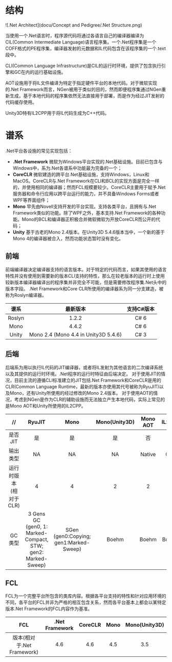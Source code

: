 # 结构
![.Net Architect](docu/Concept and Pedigree/.Net Structure.png)

当使用一个.Net语言时，程序源代码将通过各语言自己的编译器编译为CIL(Common Intermediate Language)语言程序集。一个.Net程序集是一个COFF格式的PE程序集，编译器发射的元数据和IL代码包含在该程序集的一个.text段中。

CLI(Common Language Infrastructure)是CIL的运行时环境，提供了包含执行引擎和GC在内的运行基础设施。

AOT设施用于将IL文件编译为特定于指定硬件平台的本地代码。对于微软实现的.Net Framework而言，NGen被用于类似的目的，然而即便程序集通过NGen重新生成，基于本地代码的程序集依然无法直接用于部署，而是作为经过JIT发射的代码缓存使用。

Unity3D特有IL2CPP用于将IL代码生成为C++代码。

# 谱系
.Net平台各设施的常见实现包括：

- **.Net Framework** 微软为Windows平台实现的.Net基础设施。目前已包含与Windows中，系为.Net各谱系中功能最为完备的一个；
- **CoreCLR** 微软建造的跨平台.Net基础设施，支持Windows，Linux和MacOS。CoreCLR与.Net Framework在CLI和BCL的实现方面是完全一样的，并使用相同的编译器；然而FCL规模要较少。CoreCLR主要用于赋予.Net服务器和命令行应用以跨平台运行的能力，并不具备Windows Forms或者WPF等界面组件；
- **Mono** 早先由Novell支持开发的平台实现。支持各类平台，且拥有与.Net Framework类似的功能。除了WPF之外，基本支持.Net Framework的各种功能。Mono的BCL和编译器正积极合并微软微软为开放CoreCLR而公开的代码；
- **Unity** 基于古老的Mono 2.4版本。在Unity3D 5.4.6版本当中，一个新的基于Mono 4的编译器被合入，然而功能状态暂时没有变化。

## 前端
前端编译器决定编译器支持的语言版本。对于特定的代码而言，如果其使用的语言特性并没有使用到需要新的版本CLI支持的特性，那么在较老版本的运行时上使用较新版本编译器编译出的程序集并非完全不可能，但是需要修改程序集.Net头中的版本字段。
.Net Framework和Core CLR所使用的编译器系为同一分支建造，被称为Roslyn编译器。

|谱系|最新版本|支持C#版本|
|:----------:|:-------------:|:-----------:|
|Roslyn|1.2.2|C# 6|
|Mono|4.4.2|C# 6|
|Unity|Mono 2.4 (Mono 4.4 in Unity3D 5.4.6)|C# 3|

## 后端
后端系为用以执行IL代码的JIT编译器，或者将IL发射为其他语言的二次编译系统以及其提供的运行时环境。.Net程序的运行时特征由后端决定。
对于使用JIT的情况，目前主流的遵循CLI标准建立的JIT包括.Net Framework和CoreCLR是用的CLR(Common Language Runtime，最新的版本亦使用其代号被称为RyuJIT)以及Mono，还有Unity所使用的经过修改的Mono 2.4版本。
对于使用AOT的情况，考虑到NGen是作为CLR的辅助设施而无法独立产生本地代码，实际上常见的是Mono AOT和Unity所使用的IL2CPP。

|// |RyuJIT|Mono|Mono(Unity3D)|Mono AOT|IL2CPP|
|:------:|:---------:|:---------:|:---------:|:----------:|:---------:|
|是否JIT|是|是|是|否|否|
|输出类型|NA|NA|NA|Native|C++|
|运行时版本(相对于CLR)|4|4|2|2|2|
|GC类型|3 Gens GC<br/>(gen0, 1: Marked-Compact, STW; gen2: Marked-Sweep)|SGen<br/>(gen0:Copying; gen1:Marked-Sweep)|Boehm|Boehm|Boehm|

## FCL
FCL为一个完整平台所包含的类库内容。根据各平台支持的特性和针对应用环境的不同，各平台的FCL并非为严格的相互包含关系，然而各平台基本上都会以某特定版本.Net Framework的FCL内容作为基准。

|FCL|.Net Framework|CoreCLR|Mono|Mono(Unity3D)|
|:---:|:----------------:|:--------:|:------:|:----------------:|
|版本(相对于.Net Framework)|4.6|4.6|4.5|3.5|
